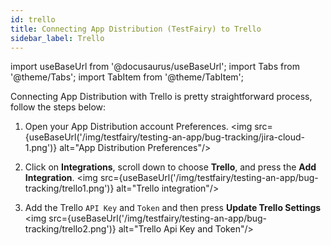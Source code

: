 ```yaml
---
id: trello
title: Connecting App Distribution (TestFairy) to Trello
sidebar_label: Trello
---
```


import useBaseUrl from '@docusaurus/useBaseUrl';
import Tabs from '@theme/Tabs';
import TabItem from '@theme/TabItem';

Connecting App Distribution with Trello is pretty straightforward process, follow the steps below: 

1. Open your App Distribution account Preferences.
   <img src={useBaseUrl('/img/testfairy/testing-an-app/bug-tracking/jira-cloud-1.png')} alt="App Distribution Preferences"/>

2. Click on **Integrations**, scroll down to choose **Trello**, and press the **Add Integration**.
   <img src={useBaseUrl('/img/testfairy/testing-an-app/bug-tracking/trello1.png')} alt="Trello integration"/>

3. Add the Trello `API Key` and `Token` and then press **Update Trello Settings**
   <img src={useBaseUrl('/img/testfairy/testing-an-app/bug-tracking/trello2.png')} alt="Trello Api Key and Token"/>
